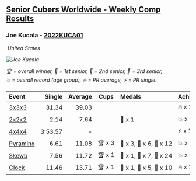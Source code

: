 <style>table {white-space: nowrap;}</style>
<link rel="stylesheet" type="text/css" href="/scw-comp/css/flags.css" />

## [Senior Cubers Worldwide - Weekly Comp Results](/scw-comp/results/)
### Joe Kucala - [2022KUCA01](https://www.worldcubeassociation.org/persons/2022KUCA01)

<i class="flag flag-US" />&nbsp;United States

![Joe Kucala](1682123036.jpg)

<span style="white-space: nowrap;">🏆 = overall winner</span>, <span style="white-space: nowrap;">🥇 = 1st senior</span>, <span style="white-space: nowrap;">🥈 = 2nd senior</span>, <span style="white-space: nowrap;">🥉 = 3rd senior</span>, <span style="white-space: nowrap;">💥 = overall record (age group)</span>, <span style="white-space: nowrap;">🔥 = PR average</span>, <span style="white-space: nowrap;">⚡ = PR single</span>.

| Event | Single | Average | Cups | Medals | Achievements|
| :-- | --: | --: | :--: | :-- | :-- |
| [3x3x3](333.md) | 31.34 | 39.03 |  |  | 🔥 x 15, ⚡ x 10 |
| [2x2x2](222.md) | 2.14 | 7.64 |  | 🥉 x 1 | 💥 x 1, 🔥 x 9, ⚡ x 9 |
| [4x4x4](444.md) | 3:53.57 | - |  |  | ⚡ x 1 |
| [Pyraminx](pyram.md) | 6.61 | 11.08 | 🏆 x 3 | 🥇 x 3, 🥈 x 6, 🥉 x 12 | 💥 x 1, 🔥 x 15, ⚡ x 8 |
| [Skewb](skewb.md) | 7.56 | 11.72 | 🏆 x 1 | 🥇 x 1, 🥈 x 7, 🥉 x 24 | 💥 x 5, 🔥 x 7, ⚡ x 7 |
| [Clock](clock.md) | 11.46 | 13.71 | 🏆 x 1 | 🥇 x 1, 🥈 x 5, 🥉 x 10 | 🔥 x 19, ⚡ x 17 |

<!-- Global site tag (gtag.js) - Google Analytics -->
<script async src="https://www.googletagmanager.com/gtag/js?id=UA-86348435-3"></script>
<script>window.dataLayer = window.dataLayer || []; function gtag() {dataLayer.push(arguments);} gtag('js', new Date()); gtag('config', 'UA-86348435-3');</script>
